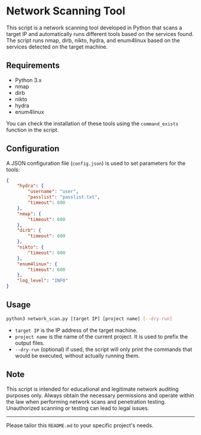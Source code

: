 # Network Scanning Tool

This script is a network scanning tool developed in Python that scans a target IP and automatically runs different tools based on the services found. The script runs nmap, dirb, nikto, hydra, and enum4linux based on the services detected on the target machine.

## Requirements

- Python 3.x
- nmap
- dirb
- nikto
- hydra
- enum4linux

You can check the installation of these tools using the `command_exists` function in the script.

## Configuration

A JSON configuration file (`config.json`) is used to set parameters for the tools:

```json
{
    "hydra": {
        "username": "user",
        "passlist": "passlist.txt",
        "timeout": 600
    },
    "nmap": {
        "timeout": 600
    },
    "dirb": {
        "timeout": 600
    },
    "nikto": {
        "timeout": 600
    },
    "enum4linux": {
        "timeout": 600
    },
    "log_level": "INFO"
}
```

## Usage

```bash
python3 network_scan.py [target IP] [project name] [--dry-run]
```

- `target IP` is the IP address of the target machine.
- `project name` is the name of the current project. It is used to prefix the output files.
- `--dry-run` (optional) if used, the script will only print the commands that would be executed, without actually running them.

## Note

This script is intended for educational and legitimate network auditing purposes only. Always obtain the necessary permissions and operate within the law when performing network scans and penetration testing. Unauthorized scanning or testing can lead to legal issues.

---

Please tailor this `README.md` to your specific project's needs.
